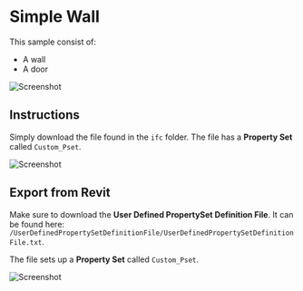 # Simple Wall
This sample consist of:
- A wall
- A door

![Screenshot](https://raw.githubusercontent.com/andrewisen/bim-whale-samples/main/SimpleWall/Screenshots/Screenshot_2.png)

## Instructions
Simply download the file found in the `ifc` folder.
The file has a __Property Set__ called `Custom_Pset`.

![Screenshot](https://raw.githubusercontent.com/andrewisen/bim-whale-samples/main/SimpleWall/Screenshots/Screenshot_21.png)

## Export from Revit
Make sure to download the __User Defined PropertySet Definition File__.
It can be found here: `/UserDefinedPropertySetDefinitionFile/UserDefinedPropertySetDefinitionFile.txt`.

The file sets up a __Property Set__ called `Custom_Pset`.

![Screenshot](https://raw.githubusercontent.com/andrewisen/bim-whale-samples/main/SimpleWall/Screenshots/Screenshot_19.png)